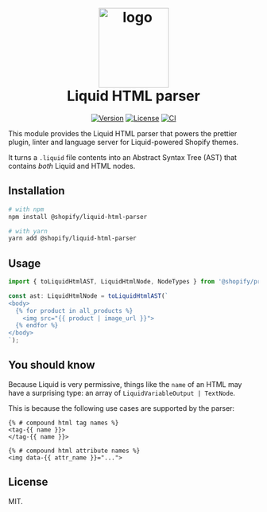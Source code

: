 <h1 align="center" style="position: relative;" >
  <br>
    <img src="https://github.com/Shopify/theme-check-vscode/blob/main/images/shopify_glyph.png?raw=true" alt="logo" width="141" height="160">
  <br>
  Liquid HTML parser
  <br>
</h1>

<p align="center">
  <a href="https://www.npmjs.com/package/@shopify/liquid-html-parser"><img src="https://img.shields.io/npm/v/@shopify/liquid-html-parser.svg?sanitize=true" alt="Version"></a>
  <a href="https://github.com/Shopify/theme-tools/blob/main/LICENSE.md"><img src="https://img.shields.io/npm/l/@shopify/liquid-html-parser.svg?sanitize=true" alt="License"></a>
  <a href="https://github.com/Shopify/liquid-html-parser-prototype/actions/workflows/ci.yml"><img alt="CI" src="https://github.com/Shopify/prettier-plugin-liquid-prototype/actions/workflows/ci.yml/badge.svg"></a>
  <!--
    <a href="https://npmcharts.com/compare/@shopify/liquid-html-parser?minimal=true"><img src="https://img.shields.io/npm/dm/@shopify/prettier-plugin-liquid.svg?sanitize=true" alt="Downloads"></a>
  -->
</p>

This module provides the Liquid HTML parser that powers the prettier plugin, linter and language server for Liquid-powered Shopify themes.

It turns a `.liquid` file contents into an Abstract Syntax Tree (AST) that contains _both_ Liquid and HTML nodes.

## Installation

```bash
# with npm
npm install @shopify/liquid-html-parser

# with yarn
yarn add @shopify/liquid-html-parser
```

## Usage

```ts
import { toLiquidHtmlAST, LiquidHtmlNode, NodeTypes } from '@shopify/prettier-plugin-liquid';

const ast: LiquidHtmlNode = toLiquidHtmlAST(`
<body>
  {% for product in all_products %}
    <img src="{{ product | image_url }}">
  {% endfor %}
</body>
`);
```

## You should know

Because Liquid is very permissive, things like the `name` of an HTML may have a surprising type: an array of `LiquidVariableOutput | TextNode`. 

This is because the following use cases are supported by the parser:

```liquid
{% # compound html tag names %}
<tag-{{ name }}>
</tag-{{ name }}>

{% # compound html attribute names %}
<img data-{{ attr_name }}="...">
```

## License

MIT.
